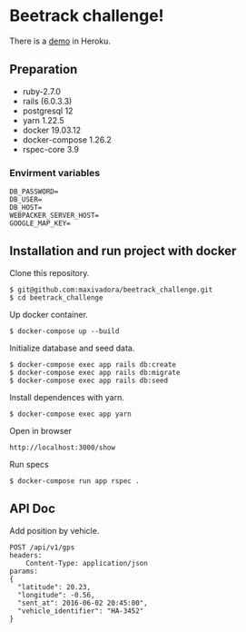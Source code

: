 # Beetrack challenge!

There is a [demo](https://beetrack-challange.herokuapp.com/show) in Heroku.

## Preparation
* ruby-2.7.0
* rails (6.0.3.3)
* postgresql 12
* yarn 1.22.5
* docker 19.03.12
* docker-compose 1.26.2
* rspec-core 3.9

### Envirment variables
```
DB_PASSWORD=
DB_USER=
DB_HOST=
WEBPACKER_SERVER_HOST=
GOOGLE_MAP_KEY=
```

## Installation and run project with docker

Clone this repository.
````
$ git@github.com:maxivadora/beetrack_challenge.git
$ cd beetrack_challenge
````
Up docker container.
```
$ docker-compose up --build
```
Initialize database and seed data.
```
$ docker-compose exec app rails db:create
$ docker-compose exec app rails db:migrate
$ docker-compose exec app rails db:seed
```
Install dependences with yarn.
```
$ docker-compose exec app yarn
```
Open in browser
```
http://localhost:3000/show
```

Run specs
```
$ docker-compose run app rspec .
```

## API Doc
Add position by vehicle.
```
POST /api/v1/gps
headers:
    Content-Type: application/json
params:
{
  "latitude": 20.23,
  "longitude": -0.56,
  "sent_at": 2016-06-02 20:45:00",
  "vehicle_identifier": "HA-3452"
}
```